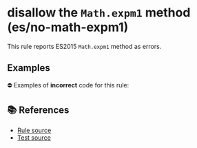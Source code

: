 # disallow the `Math.expm1` method (es/no-math-expm1)

This rule reports ES2015 `Math.expm1` method as errors.

## Examples

⛔ Examples of **incorrect** code for this rule:

<eslint-playground type="bad" code="/*eslint es/no-math-expm1: error */
const n = Math.expm1(value)
" />

## 📚 References

- [Rule source](https://github.com/mysticatea/eslint-plugin-es/blob/v1.2.0/lib/rules/no-math-expm1.js)
- [Test source](https://github.com/mysticatea/eslint-plugin-es/blob/v1.2.0/tests/lib/rules/no-math-expm1.js)
